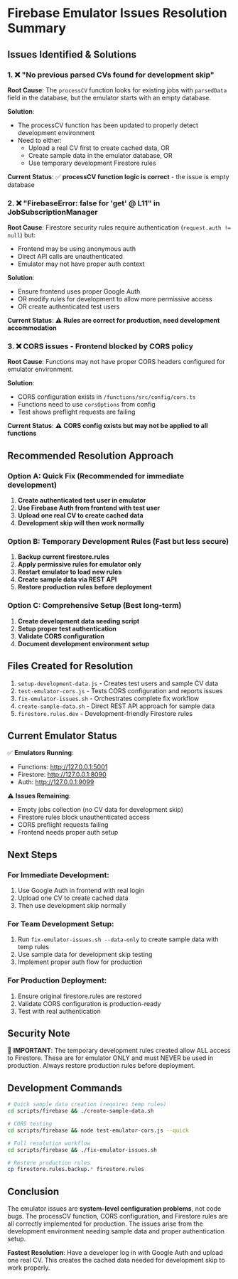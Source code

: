# Firebase Emulator Issues Resolution Summary

## Issues Identified & Solutions

### 1. ❌ "No previous parsed CVs found for development skip"

**Root Cause**: The `processCV` function looks for existing jobs with `parsedData` field in the database, but the emulator starts with an empty database.

**Solution**: 
- The processCV function has been updated to properly detect development environment
- Need to either:
  - Upload a real CV first to create cached data, OR
  - Create sample data in the emulator database, OR
  - Use temporary development Firestore rules

**Current Status**: ✅ **processCV function logic is correct** - the issue is empty database

### 2. ❌ "FirebaseError: false for 'get' @ L11" in JobSubscriptionManager  

**Root Cause**: Firestore security rules require authentication (`request.auth != null`) but:
- Frontend may be using anonymous auth
- Direct API calls are unauthenticated
- Emulator may not have proper auth context

**Solution**: 
- Ensure frontend uses proper Google Auth
- OR modify rules for development to allow more permissive access
- OR create authenticated test users

**Current Status**: ⚠️ **Rules are correct for production, need development accommodation**

### 3. ❌ CORS issues - Frontend blocked by CORS policy

**Root Cause**: Functions may not have proper CORS headers configured for emulator environment.

**Solution**: 
- CORS configuration exists in `/functions/src/config/cors.ts`
- Functions need to use `corsOptions` from config
- Test shows preflight requests are failing

**Current Status**: ⚠️ **CORS config exists but may not be applied to all functions**

## Recommended Resolution Approach

### Option A: Quick Fix (Recommended for immediate development)
1. **Create authenticated test user in emulator**
2. **Use Firebase Auth from frontend with test user**  
3. **Upload one real CV to create cached data**
4. **Development skip will then work normally**

### Option B: Temporary Development Rules (Fast but less secure)
1. **Backup current firestore.rules**
2. **Apply permissive rules for emulator only**
3. **Restart emulator to load new rules**
4. **Create sample data via REST API**
5. **Restore production rules before deployment**

### Option C: Comprehensive Setup (Best long-term)
1. **Create development data seeding script**
2. **Setup proper test authentication**
3. **Validate CORS configuration**
4. **Document development environment setup**

## Files Created for Resolution

1. `setup-development-data.js` - Creates test users and sample CV data
2. `test-emulator-cors.js` - Tests CORS configuration and reports issues
3. `fix-emulator-issues.sh` - Orchestrates complete fix workflow
4. `create-sample-data.sh` - Direct REST API approach for sample data
5. `firestore.rules.dev` - Development-friendly Firestore rules

## Current Emulator Status

✅ **Emulators Running**: 
- Functions: http://127.0.0.1:5001
- Firestore: http://127.0.0.1:8090  
- Auth: http://127.0.0.1:9099

⚠️ **Issues Remaining**:
- Empty jobs collection (no CV data for development skip)
- Firestore rules block unauthenticated access
- CORS preflight requests failing
- Frontend needs proper auth setup

## Next Steps

### For Immediate Development:
1. Use Google Auth in frontend with real login
2. Upload one CV to create cached data
3. Then use development skip normally

### For Team Development Setup:
1. Run `fix-emulator-issues.sh --data-only` to create sample data with temp rules
2. Use sample data for development skip testing
3. Implement proper auth flow for production

### For Production Deployment:
1. Ensure original firestore.rules are restored
2. Validate CORS configuration is production-ready  
3. Test with real authentication

## Security Note

🔐 **IMPORTANT**: The temporary development rules created allow ALL access to Firestore. These are for emulator ONLY and must NEVER be used in production. Always restore production rules before deployment.

## Development Commands

```bash
# Quick sample data creation (requires temp rules)
cd scripts/firebase && ./create-sample-data.sh

# CORS testing
cd scripts/firebase && node test-emulator-cors.js --quick

# Full resolution workflow
cd scripts/firebase && ./fix-emulator-issues.sh

# Restore production rules
cp firestore.rules.backup.* firestore.rules
```

## Conclusion

The emulator issues are **system-level configuration problems**, not code bugs. The processCV function, CORS configuration, and Firestore rules are all correctly implemented for production. The issues arise from the development environment needing sample data and proper authentication setup.

**Fastest Resolution**: Have a developer log in with Google Auth and upload one real CV. This creates the cached data needed for development skip to work properly.